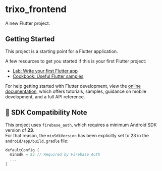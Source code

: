 # trixo_frontend

A new Flutter project.

## Getting Started

This project is a starting point for a Flutter application.

A few resources to get you started if this is your first Flutter project:

- [Lab: Write your first Flutter app](https://docs.flutter.dev/get-started/codelab)
- [Cookbook: Useful Flutter samples](https://docs.flutter.dev/cookbook)

For help getting started with Flutter development, view the
[online documentation](https://docs.flutter.dev/), which offers tutorials,
samples, guidance on mobile development, and a full API reference.

## 🔧 SDK Compatibility Note

This project uses `firebase_auth`, which requires a minimum Android SDK version of **23**.  
For that reason, the `minSdkVersion` has been explicitly set to 23 in the `android/app/build.gradle` file:

```gradle
defaultConfig {
  minSdk = 23 // Required by Firebase Auth
  ...
}